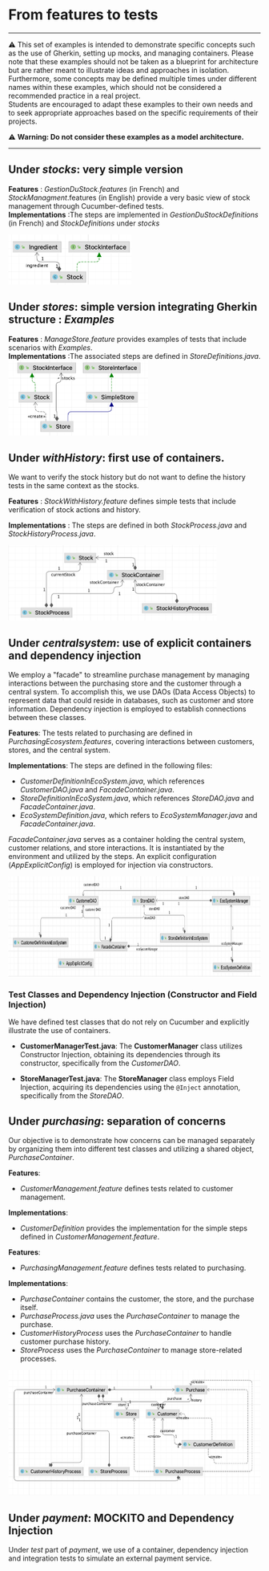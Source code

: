 # From features to tests

----
:warning: This set of examples is intended to demonstrate specific concepts such as the use of Gherkin, setting up mocks, and managing containers. Please note that these examples should not be taken as a blueprint for architecture but are rather meant to illustrate ideas and approaches in isolation.  
Furthermore, some concepts may be defined multiple times under different names within these examples, which should not be considered a recommended practice in a real project.  
Students are encouraged to adapt these examples to their own needs and to seek appropriate approaches based on the specific requirements of their projects.

:warning: **Warning: Do not consider these examples as a model architecture.**

--------

## Under _stocks_: very simple version
**Features** : _GestionDuStock.features_ (in French) and _StockManagment_.features (in English) provide a very basic view of stock management through Cucumber-defined tests.  
**Implementations** :The steps are implemented in _GestionDuStockDefinitions_ (in French) and _StockDefinitions_ under _stocks_

<img src="IMAGES/stock.png" height="100">

## Under _stores_: simple version integrating Gherkin structure : _Examples_ 
**Features** : _ManageStore.feature_ provides examples of tests that include scenarios with _Examples_.   
**Implementations** :The associated steps are defined in _StoreDefinitions.java_.  
<img src="IMAGES/store.png" height="150">

## Under _withHistory_: first use of containers. 
We want to verify the stock history but do not want to define the history tests in the same context as the stocks.

**Features** : _StockWithHistory.feature_ defines simple tests that include verification of stock actions and history.  

**Implementations** : The steps are defined in both _StockProcess.java_ and _StockHistoryProcess.java_.

<img src="IMAGES/withHistory.png" height="150">



## Under _centralsystem_: use of explicit containers and dependency injection
We employ a "facade" to streamline purchase management 
by managing interactions between the purchasing store and the customer through a central system. 
To accomplish this, we use DAOs (Data Access Objects) to represent data that could reside in databases, such as customer and store information. 
Dependency injection is employed to establish connections between these classes.

**Features**: The tests related to purchasing are defined in _PurchasingEcosystem.features_, covering interactions between customers, stores, and the central system.

**Implementations**: The steps are defined in the following files:
- _CustomerDefinitionInEcoSystem.java_, which references _CustomerDAO.java_ and _FacadeContainer.java_.
- _StoreDefinitionInEcoSystem.java_, which references _StoreDAO.java_ and _FacadeContainer.java_.
- _EcoSystemDefinition.java_, which refers to _EcoSystemManager.java_ and _FacadeContainer.java_.

_FacadeContainer.java_ serves as a container holding the central system, customer relations, and store interactions. 
It is instantiated by the environment and utilized by the steps. 
An explicit configuration (_AppExplicitConfig_) is employed for injection via constructors.


<img src="IMAGES/centralSystem.png" height="200">

### Test Classes and Dependency Injection (Constructor and Field Injection)

We have defined test classes that do not rely on Cucumber and explicitly illustrate the use of containers.

- **CustomerManagerTest.java**: The **CustomerManager** class utilizes Constructor Injection, obtaining its dependencies through its constructor, specifically from the _CustomerDAO_.

- **StoreManagerTest.java**: The **StoreManager** class employs Field Injection, acquiring its dependencies using the `@Inject` annotation, specifically from the _StoreDAO_.



## Under _purchasing_: separation of concerns 


Our objective is to demonstrate how concerns can be managed separately 
by organizing them into different test classes and utilizing a shared object, _PurchaseContainer_.

**Features**:
- _CustomerManagement.feature_ defines tests related to customer management.

**Implementations**:
- _CustomerDefinition_ provides the implementation for the simple steps defined in _CustomerManagement.feature_.

**Features**:
- _PurchasingManagement.feature_ defines tests related to purchasing.

**Implementations**:
- _PurchaseContainer_ contains the customer, the store, and the purchase itself.
- _PurchaseProcess.java_ uses the _PurchaseContainer_ to manage the purchase.
- _CustomerHistoryProcess_ uses the _PurchaseContainer_ to handle customer purchase history.
- _StoreProcess_ uses the _PurchaseContainer_ to manage store-related processes.


<img src="IMAGES/purchasing.png" height="250">

## Under _payment_: MOCKITO and Dependency Injection
Under _test_ part of _payment_, we use of a container, dependency injection and integration tests  to simulate an external payment service.